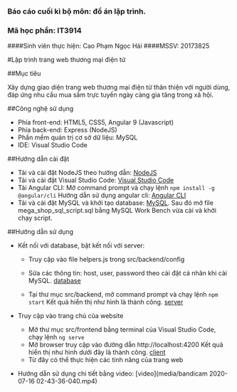 ### Báo cáo cuối kì bộ môn: đồ án lập trình. 
### Mã học phần: IT3914

####Sinh viên thực hiện: Cao Phạm Ngọc Hải
####MSSV: 20173825

#Lập trình trang web thương mại điện tử

##Mục tiêu

Xây dựng giao diện trang web thương mại điện tử thân thiện với người dùng, đáp ứng nhu cầu mua sắm trực tuyến ngày càng gia tăng trong xã hội.

##Công nghệ sử dụng
- Phía front-end: HTML5, CSS5, Angular 9 (Javascript)
- Phía back-end: Express (NodeJS)
- Phần mềm quản trị cơ sở dữ liệu: MySQL
- IDE: Visual Studio Code

##Hướng dẫn cài đặt
- Tải và cài đặt NodeJS theo hướng dẫn: [NodeJS](https://o7planning.org/vi/11921/huong-dan-cai-dat-nodejs-tren-windows)
- Tải và cài đặt Visual Studio Code: [Visual Studio Code](https://techtalk.vn/blog/posts/huong-dan-tai-cai-dat-va-su-dung-visual-studio-2019)
- Tải Angular CLI: Mở command prompt và chạy lệnh
`npm install -g @angular/cli` 
Hướng dẫn sử dụng angular cli: [Angular CLI](https://cli.angular.io/)
- Tải và cài đặt MySQL và khởi tạo database: [MySQL](https://o7planning.org/vi/10221/huong-dan-cai-dat-va-cau-hinh-mysql-community). Sau đó mở file mega_shop_sql_script.sql bằng MySQL Work Bench vừa cài và khởi chạy script.

##Hướng dẫn sử dụng
- Kết nối với database, bật kết nối với server: 
	+ Truy cập vào file helpers.js trong src/backend/config
	+ Sửa các thông tin: host, user, password theo cài đặt cá nhân khi cài MySQL.
		[database](media/database.png)
 
			 
	+ Tại thư mục src/backend, mở command prompt và chạy lệnh
`npm start`
	Kết quả hiển thị như hình là thành công.
		[server](media/server-running.png)

- Truy cập vào trang chủ của website 
	+ Mở thư mục src/frontend bằng terminal của Visual Studio Code, chạy lệnh `ng serve` 
	+ Mở browser truy cập vào đường dẫn http://localhost:4200
	Kết quả hiển thị như hình dưới đây là thành công.
		[client](media/website-running.png)
	+ Từ đây có thể thực hiện các tính năng của trang web

- Hướng dẫn sử dụng chi tiết bằng video: [video](media/bandicam 2020-07-16 02-43-36-040.mp4)